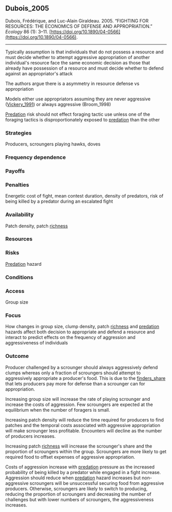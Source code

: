 ## Dubois_2005

Dubois, Frédérique, and Luc-Alain Giraldeau. 2005. “FIGHTING FOR RESOURCES: THE ECONOMICS OF DEFENSE AND APPROPRIATION.” _Ecology_ 86 (1): 3–11. [https://doi.org/10.1890/04-0566](https://doi.org/10.1890/04-0566).

---

Typically assumption is that individuals that do not possess a resource and must decide whether to attempt aggressive appropriation of another individual's resource face the same economic decision as those that already have possession of a resource and must decide whether to defend against an appropriator's attack

The authors argue there is a asymmetry in resource defense vs appropriation

Models either use appropriators assuming they are never aggressive ([Vickery_1991](Vickery_1991.md)) or always aggressive (Broom_1998)

[Predation](../topics/predation.md) risk should not effect foraging tactic use unless one of the foraging tactics is  disproportionately exposed to [predation](../topics/predation.md) than the other 

### Strategies
Producers, scroungers playing hawks, doves

### Frequency dependence

### Payoffs

### Penalties
Energetic cost of fight, mean contest duration, density of predators, risk of being killed by a predator during an escalated fight

### Availability
Patch density, patch [richness](../topics/richness.md)

### Resources

### Risks
[Predation](../topics/predation.md) hazard

### Conditions

### Access
Group size

### Focus
How changes in group size, clump density, patch [richness](../topics/richness.md) and [predation](../topics/predation.md) hazards affect both decision to appropriate and defend a resource and interact to predict effects on the frequency of aggression and aggressiveness of individuals

### Outcome
Producer challenged by a scrounger should always aggressively defend clumps whereas only a fraction of scroungers should attempt to aggressively appropriate a producer's food. This is due to the [finders_share](../topics/finders_share.md) that lets producers pay more for defense than a scrounger can for appropriation. 

Increasing group size will increase the rate of playing scrounger and increase the costs of aggression. Few scroungers are expected at the equilibrium when the number of foragers is small. 

Increasing patch density will reduce the time required for producers to find patches and the temporal costs associated with aggressive appropriation will make scrounger less profitable. Encounters will decline as the number of producers increases. 

Increasing patch [richness](../topics/richness.md) will increase the scrounger's share and the proportion of scroungers within the group. Scroungers are more likely to get required food to offset expenses of aggressive appropriation. 

Costs of aggression increase with [predation](../topics/predation.md) pressure as the increased probability of being killed by a predator while engaged in a fight increase. Aggression should reduce when [predation](../topics/predation.md) hazard increases but non-aggressive scroungers will be unsuccessful securing food from aggressive producers. Otherwise, scroungers are likely to switch to producing, reducing the proportion of scroungers and decreasing the number of challenges but with lower numbers of scroungers, the aggressiveness increases. 
